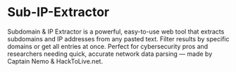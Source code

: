 # Sub-IP-Extractor
Subdomain &amp; IP Extractor is a powerful, easy-to-use web tool that extracts subdomains and IP addresses from any pasted text. Filter results by specific domains or get all entries at once. Perfect for cybersecurity pros and researchers needing quick, accurate network data parsing — made by Captain Nemo &amp; HackToLive.net.
